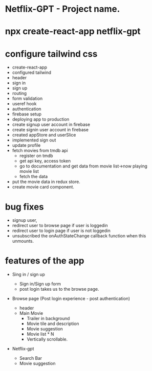 # Netflix-GPT - Project name.

# npx create-react-app netflix-gpt
# configure tailwind css

- create-react-app
- configured tailwind
- header
- sign in
- sign up
- routing
- form validation
- useref hook
- authentication
- firebase setup
- deploying app to production
- create signup user account in firebase
- create signin user account in firebase
- created appStore and userSlice
- implemented sign out
- update profile
- fetch movies from tmdb api
    - register on tmdb 
    - get api key, access token
    - go to documentation and get data from movie list->now playing movie list
    - fetch the data
- put the movie data in redux store.
- create movie card component.



# bug fixes
- signup user,
- redirect user to browse page if user is loggedin
- redirect user to login page if user is not loggedin
- unsubscribed the onAuthStateChange callback function when this unmounts.

# features of the app
- Sing in / sign up
    - Sign in/Sign up form
    - post login takes us to the browse page.

- Browse page (Post login experience - post authentication)
    - header
    - Main Movie
        - Trailer in background
        - Movie tile and description
        - Movie suggestion
        - Movie list * N
        - Vertically scrollable. 


- Netflix-gpt 
    - Search Bar
    - Movie suggestion